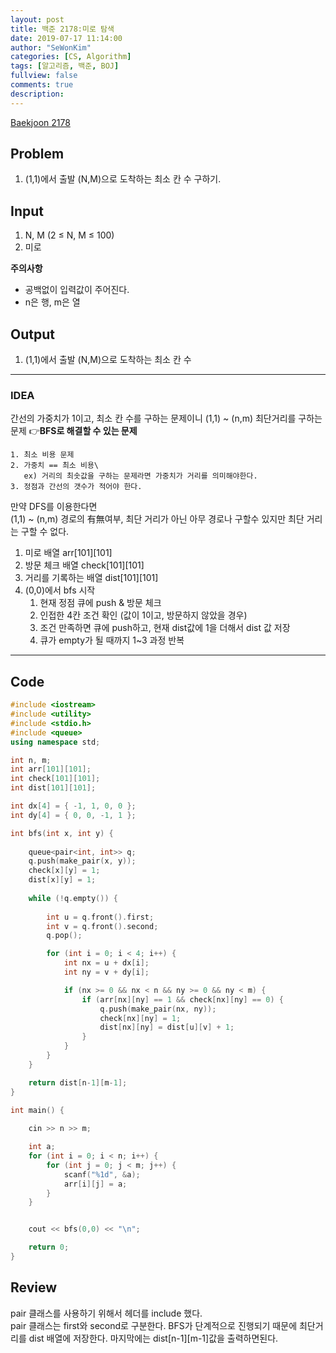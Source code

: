 ```yaml
---
layout: post
title: 백준 2178:미로 탐색
date: 2019-07-17 11:14:00
author: "SeWonKim"
categories: [CS, Algorithm]
tags: [알고리즘, 백준, BOJ]
fullview: false
comments: true
description: 
---
```


[Baekjoon 2178](https://www.acmicpc.net/problem/2178)

## Problem
  1. (1,1)에서 출발 (N,M)으로 도착하는 최소 칸 수 구하기.

## Input
  1. N, M (2 ≤ N, M ≤ 100) 
  2. 미로
  
  
  
   **주의사항**
   * 공백없이 입력값이 주어진다.
   * n은 행, m은 열
  
## Output
  1. (1,1)에서 출발 (N,M)으로 도착하는 최소 칸 수


---


### IDEA
간선의 가중치가 1이고, 최소 칸 수를 구하는 문제이니 (1,1) ~ (n,m) 최단거리를 구하는 문제
👉**BFS로 해결할 수 있는 문제**

    1. 최소 비용 문제
    2. 가중치 == 최소 비용\
       ex) 거리의 최솟값을 구하는 문제라면 가중치가 거리를 의미해야한다.
    3. 정점과 간선의 갯수가 적어야 한다.

만약 DFS를 이용한다면\
(1,1) ~ (n,m) 경로의 有無여부, 최단 거리가 아닌 아무 경로나 구할수 있지만 최단 거리는 구할 수 없다.

  1. 미로 배열 arr[101][101]
  2. 방문 체크 배열 check[101][101]
  3. 거리를 기록하는 배열 dist[101][101]
  4. (0,0)에서 bfs 시작
      1. 현재 정점 큐에 push & 방문 체크
      2. 인접한 4칸 조건 확인 (값이 1이고, 방문하지 않았을 경우)
      3. 조건 만족하면 큐에 push하고, 현재 dist값에 1을 더해서 dist 값 저장
      4. 큐가 empty가 될 때까지 1~3 과정 반복
  
---


## Code
```cpp
#include <iostream>
#include <utility>
#include <stdio.h>
#include <queue>
using namespace std;

int n, m;
int arr[101][101];
int check[101][101];
int dist[101][101];

int dx[4] = { -1, 1, 0, 0 };
int dy[4] = { 0, 0, -1, 1 };

int bfs(int x, int y) {
	
	queue<pair<int, int>> q;
	q.push(make_pair(x, y));
	check[x][y] = 1;
	dist[x][y] = 1;
	
	while (!q.empty()) {
		
		int u = q.front().first;
		int v = q.front().second;
		q.pop();

		for (int i = 0; i < 4; i++) {
			int nx = u + dx[i];
			int ny = v + dy[i];

			if (nx >= 0 && nx < n && ny >= 0 && ny < m) {
				if (arr[nx][ny] == 1 && check[nx][ny] == 0) {
					q.push(make_pair(nx, ny));
					check[nx][ny] = 1;
					dist[nx][ny] = dist[u][v] + 1;
				}
			}
		}
	}

	return dist[n-1][m-1];
}

int main() {
	
	cin >> n >> m;

	int a;
	for (int i = 0; i < n; i++) {
		for (int j = 0; j < m; j++) {
			scanf("%1d", &a);
			arr[i][j] = a;
		}
	}


	cout << bfs(0,0) << "\n";

	return 0;
}
```


## Review
pair 클래스를 사용하기 위해서 <utility> 헤더를 include 했다.\
pair 클래스는 first와 second로 구분한다.
BFS가 단계적으로 진행되기 때문에 최단거리를 dist 배열에 저장한다. 마지막에는 dist[n-1][m-1]값을 출력하면된다.
